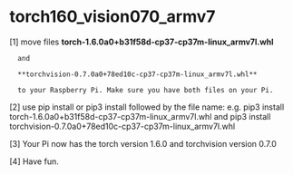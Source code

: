 # torch160_vision070_armv7

  [1] move files 
      **torch-1.6.0a0+b31f58d-cp37-cp37m-linux_armv7l.whl** 
      
      and 
      
      **torchvision-0.7.0a0+78ed10c-cp37-cp37m-linux_armv7l.whl** 
      
      to your Raspberry Pi. Make sure you have both files on your Pi.

  [2] use pip install or pip3 install followed by the file name:
    e.g.  pip3 install torch-1.6.0a0+b31f58d-cp37-cp37m-linux_armv7l.whl
          and
          pip3 install torchvision-0.7.0a0+78ed10c-cp37-cp37m-linux_armv7l.whl
          
  [3] Your Pi now has the torch version 1.6.0 and torchvision version 0.7.0
  
  [4] Have fun.
